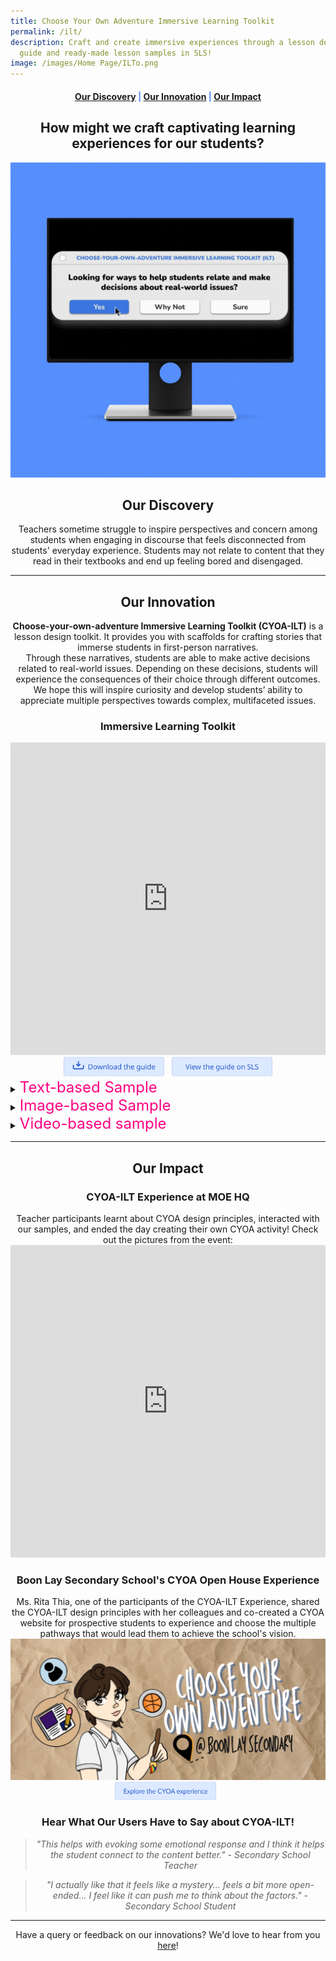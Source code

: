 ```yaml
---
title: Choose Your Own Adventure Immersive Learning Toolkit
permalink: /ilt/
description: Craft and create immersive experiences through a lesson design
  guide and ready-made lesson samples in SLS!
image: /images/Home Page/ILTo.png
---
```

<center><h4 style="color:#578ffe;"><a href="#discovery">Our Discovery</a>  |  <a href="#innovation">Our Innovation</a>  |  <a href="#impact">Our Impact</a></h4></center>

<center><h2>How might we craft captivating learning experiences for our students?</h2></center>

<img src="/images/ILT/ilt%20featured%20image.gif">

<center><h2 id="discovery">Our Discovery</h2></center>
<center>Teachers sometime struggle to inspire perspectives and concern among students when engaging in discourse that feels disconnected from students' everyday experience. Students may not relate to content that they read in their textbooks and end up feeling bored and disengaged.</center>

-----------------

<center><h2 id="innovation">Our Innovation</h2></center>
<center><b>Choose-your-own-adventure Immersive Learning Toolkit (CYOA-ILT)</b> is a lesson design toolkit. It provides you with scaffolds for crafting stories that immerse students in first-person narratives.</center>
<center>Through these narratives, students are able to make active decisions related to real-world issues. Depending on these decisions, students will experience the consequences of their choice through different outcomes.</center>
<center>We hope this will inspire curiosity and develop students’ ability to appreciate multiple perspectives towards complex, multifaceted issues.</center>

<center><h3>Immersive Learning Toolkit</h3></center>

<iframe allowfullscreen="" allow="accelerometer; autoplay; clipboard-write; encrypted-media; gyroscope; picture-in-picture" frameborder="0" title="YouTube video player" src="https://www.youtube.com/embed/cRVEPZE9lvY" height="500" width="100%"></iframe>

<center><a href="https://go.gov.sg/cyoaguide" target="_blank" rel="noopener noreferrer"><img src="/images/Buttons/download-the-guide.png" style="width:32%; display: inline; margin-right:0.5rem"></a>
<a href="https://go.gov.sg/cyoateachersguide" target="_blank" rel="noopener noreferrer"><img src="/images/Buttons/view-the-guide-on-sls.png" style="width:32%; display: inline;"></a></center>

<details>
	<summary><font style="color:#ff0082;" size="+2">Text-based Sample</font></summary>
<font size="+1"><center>Similar to old-school books where readers flip to a page number when making a decision for the character in a story, these text-based samples mimic the same experience in a digital way without the need to flip through a physical book.</center></font>

<center><h4>Google Form Sample</h4></center>
<center><iframe marginwidth="0" marginheight="0" frameborder="0" height="700" width="640" src="https://docs.google.com/forms/d/e/1FAIpQLSexHf8yQT9w13i76-TMikYlzIkbTUii3U6VOa3d07d_nPRoZw/viewform?embedded=true">Loading…</iframe></center>
	
<center><a href="https://go.gov.sg/cyoaphuket1a" target="_blank" rel="noopener noreferrer"><img src="/images/Buttons/view-the-editable-sample.png" style="width:32%; display: inline; margin-right:0.5rem"></a>
<a href="https://go.gov.sg/cyoagoogleformsls" target="_blank" rel="noopener noreferrer"><img src="/images/Buttons/view-the-sample-on-SLS.png" style="width:32%; display: inline;"></a></center>

<center><h4>Typeform Sample</h4></center>

<img src="/images/ILT/Screenshot%202022-11-21.png">

<center><a href="https://go.gov.sg/cyoaphuket1" target="_blank" rel="noopener noreferrer"><img src="/images/Buttons/view-the-editable-sample.png" style="width:32%; display: inline; margin-right:0.5rem"></a>
<a href="https://go.gov.sg/cyoatextsls" target="_blank" rel="noopener noreferrer"><img src="/images/Buttons/view-the-sample-on-SLS.png" style="width:32%; display: inline;"></a></center>

</details>

<details>
<summary><font style="color:#ff0082;" size="+2">Image-based Sample</font></summary>
<font size="+1"><center>Similar to the text-based sample, the image-based sample enhances the experience with pictorial tools to aid the imagination of the user to provide an immersive experience to the story.</center></font>

<center><h4>Figma Sample</h4></center>

<center><img src="/images/ILT/Screenshot%20ILT%20figma.png"></center>

<center><iframe src="https://docs.google.com/presentation/d/e/2PACX-1vSfd4oEMIiOb1SsYFa43_YUDIiL7qWJ2i6M0JK608f9HZRitr0BaqnzTm_SyxDEtI7wEvO7Jp2yvOD4/embed?start=true&amp;loop=true&amp;delayms=10000" frameborder="0" width="100%" height="500" allowfullscreen="true"></iframe></center>


<center><a href="https://go.gov.sg/cyoaphuket2" target="_blank" rel="noopener noreferrer"><img src="/images/Buttons/view-the-editable-sample.png" style="width:32%; display: inline; margin-right:0.5rem"></a>
<a href="https://go.gov.sg/cyoaimagesls" target="_blank" rel="noopener noreferrer"><img src="/images/Buttons/view-the-sample-on-SLS.png" style="width:32%; display: inline;"></a></center>
	
</details>

<details>
<summary><font style="color:#ff0082;" size="+2">Video-based sample</font></summary>
<font size="+1"><center>In a video-based sample, users can sit back and enjoy the narrative while watching the drama unfold. While this format would be the most labour-intensive, the immersion is unrivalled especially when put into a VR setting.</center></font>

<center><h4>EKO Studio Sample</h4></center>

<img src="/images/ILT/video%20sample.gif">
<br><center>Password to access sample: CYOA-IL</center>
	
<center><a href="https://go.gov.sg/cyoaphuket3" target="_blank" rel="noopener noreferrer"><img src="/images/Buttons/view%20the%20sample.png" style="width:32%; display: inline; margin-right:0.5rem"></a>
<a href="https://go.gov.sg/cyoavideosls" target="_blank" rel="noopener noreferrer"><img src="/images/Buttons/view-the-sample-on-SLS.png" style="width:32%; display: inline;"></a></center>
</details>

------------------

<center><h2 id="impact">Our Impact</h2></center>
<center><h3>CYOA-ILT Experience at MOE HQ</h3></center>
<center>Teacher participants learnt about CYOA design principles, interacted with our samples, and ended the day creating their own CYOA activity! Check out the pictures from the event:</center>

<iframe src="https://docs.google.com/presentation/d/1UtfeV_7cfmIxKjb5Uz6yhLk5ZJdH6AXOElEHekpcD8s/embed?start=true&amp;loop=true&amp;delayms=10000" frameborder="0" width="100%" height="500" allowfullscreen="true"></iframe>

<center><h3>Boon Lay Secondary School's CYOA Open House Experience</h3></center>
<center>Ms. Rita Thia, one of the participants of the CYOA-ILT Experience, shared the CYOA-ILT design principles with her colleagues and co-created a CYOA website for prospective students to experience and choose the multiple pathways that would lead them to achieve the school's vision.</center>

<img src="/images/ILT/boon%20lay%20sec%20cyoa.png">

<center><a href="https://go.gov.sg/blsadventure" target="_blank" rel="noopener noreferrer"><img src="/images/Buttons/explore%20cyoa.png" style="width:32%; display: inline; margin-right:0.5rem"></a></center>

<center><h3>Hear What Our Users Have to Say about CYOA-ILT!</h3></center>
<center><blockquote><i>"This helps with evoking some emotional response and I think it helps the student connect to the content better." - Secondary School Teacher</i></blockquote></center>

<center><blockquote><i>"I actually like that it feels like a mystery... feels a bit more open-ended... I feel like it can push me to think about the factors." - Secondary School Student</i></blockquote></center>

--------

<center>Have a query or feedback on our innovations? We'd love to hear from you <a href="/contact" target="_blank" rel="noopener noreferrer">here</a>!</center>
